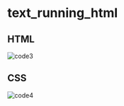 # text_running_html

## HTML
![code3](https://user-images.githubusercontent.com/115517181/197339891-e0546d1c-4d4e-49fb-9662-febf2414b956.png)
## CSS
![code4](https://user-images.githubusercontent.com/115517181/197339893-211fc260-ede5-4d46-9243-c8c21577c657.png)
